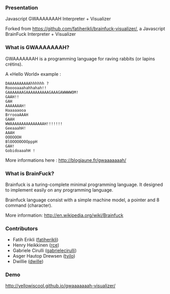 ### Presentation

Javascript GWAAAAAAAH Interpreter + Visualizer

Forked from <https://github.com/fatiherikli/brainfuck-visualizer/>, a Javascript BrainFuck Interpreter + Visualizer

### What is GWAAAAAAAH?

GWAAAAAAAH is a programming language for raving rabbits (or lapins crétins).

A «Hello World» example :

```
DAAAAAAAAAAhhhhhh ?
Rooooaaahahhahah!!
GAAAAAAAGAAAAAAAAAAGAAAGAWWWWOM!
GAAH!!
GAH
AAAAAAAH!
Haaaaaooa
BrrooaAAAH
GAAH
WWAAAAAAAAAAAAAAAH!!!!!!!
GeeaaahH!
AAAH
OOOOOOH
BlOOOOOOOOpppH
GAH!
GobidoaaahH !
```

More informations here : <http://blogjaune.fr/gwaaaaaaah/>

### What is BrainFuck?

Brainfuck is a turing-complete minimal programming language. It designed to
 implement easily on any programming language.

Brainfuck language consist with a simple machine model, a pointer and 8
command (character).

More information:
<http://en.wikipedia.org/wiki/Brainfuck>

### Contributors

- Fatih Erikli ([fatiherikli](http://github.com/fatiherikli))
- Henry Heikkinen ([rce](https://github.com/rce))
- Gabriele Cirulli ([gabrielecirulli](https://github.com/gabrielecirulli))
- Asger Hautop Drewsen ([tyilo](https://github.com/Tyilo))
- Dwillie ([dwille](https://github.com/dwillie))

### Demo
<http://yellowiscool.github.io/gwaaaaaaah-visualizer/>
